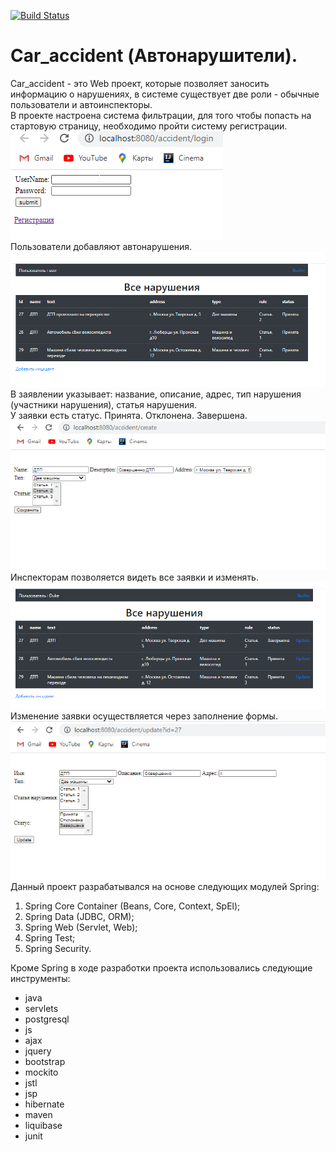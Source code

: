 [![Build Status](https://travis-ci.org/ZubovVP/job4j_car_accident.svg?branch=master)](https://travis-ci.org/ZubovVP/job4j_car_accident)

# Car_accident (Автонарушители).
Car_accident - это Web проект, которые позволяет заносить информацию о нарушениях, в системе существует две роли - обычные пользователи и автоинспекторы.   
В проекте настроена система фильтрации, для того чтобы попасть на стартовую страницу, необходимо пройти систему регистрации.    
![регистрация](src/main/resources/images/registration.png)  
Пользователи добавляют автонарушения.   
![стартовая страница](src/main/resources/images/index_page.png)     
В заявлении указывает: название, описание, адрес, тип нарушения (участники нарушения), статья нарушения.    
У заявки есть статус. Принята. Отклонена. Завершена.    
![создание_автонарушения](src/main/resources/images/create_accident.png)        
Инспекторам позволяется видеть все заявки и изменять.   
![стартовая страница](src/main/resources/images/index_page(admin).png)       
Изменение заявки осуществляется через заполнение формы.     
![изменение_заявки](src/main/resources/images/corret_accident.png)    
Данный проект разрабатывался на основе следующих модулей Spring:    
1) Spring Core Container (Beans, Core, Context, SpEl);  
2) Spring Data (JDBC, ORM); 
3) Spring Web (Servlet, Web);   
4) Spring Test; 
5) Spring Security. 

Кроме Spring в ходе разработки проекта использовались следующие инструменты:
   * java
   * servlets
   * postgresql
   * js
   * ajax
   * jquery
   * bootstrap
   * mockito
   * jstl
   * jsp
   * hibernate
   * maven
   * liquibase
   * junit